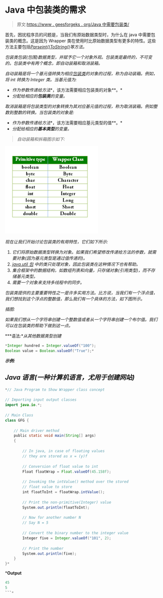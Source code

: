 # Java 中包装类的需求

> 原文:[https://www . geesforgeks . org/Java 中需要包装类/](https://www.geeksforgeeks.org/need-of-wrapper-classes-in-java/)

首先，困扰程序员的问题是，当我们有原始数据类型时，为什么在 java 中需要包装类的概念。这是因为 Wrapper 类在使用时比原始数据类型有更多的特性。这些方法主要包括[](https://www.geeksforgeeks.org/data-conversion-using-valueof-method-java/)*[*Parseint()*](https://www.geeksforgeeks.org/string-to-integer-in-java-parseint/)[*ToString()*](https://www.geeksforgeeks.org/integer-tostring-in-java/)等方法。*

*包装类包装(包围)数据类型，并赋予它一个对象外观。包装类是最终的，不可变的。包装类中有两个概念，即自动装箱和取消装箱。*

*自动装箱是将一个基元值转换为相应[包装类](https://www.geeksforgeeks.org/wrapper-classes-java/)的对象的过程，称为自动装箱。例如，将 int 转换为 Integer 类。当基元值为:*

*   *作为参数传递给方法**，该方法需要相应包装类的对象**。*
*   *分配给相应的**包装类**的变量。*

*取消装箱是将包装类型的对象转换为其对应基元值的过程，称为取消装箱。例如整数到整数的转换。当包装类的对象是:*

*   *作为参数传递给方法**，该方法需要相应基元类型的值**。*
*   *分配给相应的**基本类型**的变量。*

> *自动装箱和拆箱图示如下:*

*![](img/e9927b4205d9e0cf00353ae0e37a4d43.png)*

*现在让我们开始讨论包装类的有用特性，它们如下所示:*

1.  *它们将原始数据类型转换为对象。如果我们希望修改传递给方法的参数，就需要对象(因为基元类型是通过值传递的)。*
2.  *[*java.util 包*](https://www.geeksforgeeks.org/java-util-package-java/) 中的类只处理对象，因此包装类在这种情况下也有帮助。*
3.  *集合框架中的数据结构，如数组列表和向量，只存储对象(引用类型)，而不存储基元类型。*
4.  *需要一个对象来支持多线程中的同步。*

*包装类提供的主要重要特性之一是许多实用方法。比方说，当我们有一个浮点值，我们想找到这个浮点的整数值，那么我们有一个具体的方法，如下图所示。*

*插图:*

*如果我们想从一个字符串创建一个整数值或者从一个字符串创建一个布尔值。我们可以在包装类的帮助下做到这一点。*

***语法:**从其他数据类型创建*

```java
*Integer hundred = Integer.valueOf("100");
Boolean value = Boolean.valueOf("True");*
```

***示例:***

## *Java 语言(一种计算机语言，尤用于创建网站)*

```java
*// Java Program to Show Wrapper class concept

// Importing input output classes
import java.io.*;

// Main Class
class GFG {

    // Main driver method
    public static void main(String[] args)
    {

        // In java, in case of floating values
        // they are stored as x = (y)f

        // Conversion of float value to int
        Float floatWrap = Float.valueOf(45.158f);

        // Invoking the intValue() method over the stored
        // float value to store
        int floatToInt = floatWrap.intValue();

        // Print the non-primitive(Integer) value
        System.out.println(floatToInt);

        // Now for another number N
        // Say N = 5

        // Convert the binary number to the integer value
        Integer five = Integer.valueOf("101", 2);

        // Print the number
        System.out.println(five);
    }
}*
```

***Output**

```java
45
5
```*